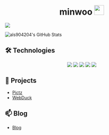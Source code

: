 <h1 align="center">
  minwoo <img src="https://github.com/blackcater/blackcater/raw/main/images/Hi.gif" height="32" />
</h1>
<a href="https://hits.seeyoufarm.com"><img src="https://hits.seeyoufarm.com/api/count/incr/badge.svg?url=https%3A%2F%2Fgithub.com%2Fals904204%2Fhit-counter&count_bg=%230086FF&title_bg=%23A4A4A4&icon=datadog.svg&icon_color=%23FFFFFF&title=hits&edge_flat=false"/></a>



![als904204's GitHub Stats](https://github-readme-stats.vercel.app/api?username=als904204&show_icons=true&theme=radical)

## 🛠️ Technologies

<div align="center">
  <img src="https://img.shields.io/badge/Java-ED8B00?style=for-the-badge&logo=openjdk&logoColor=white" />
  <img src="https://img.shields.io/badge/Spring-6DB33F?style=for-the-badge&logo=spring&logoColor=white" />
  <img src="https://img.shields.io/badge/SpringBoot-6DB33F?style=for-the-badge&logo=Spring&logoColor=white" />
  <img src="https://img.shields.io/badge/MySQL-005C84?style=for-the-badge&logo=mysql&logoColor=white" />
  <img src="https://img.shields.io/badge/Docker-2496ED?style=for-the-badge&logo=docker&logoColor=white" />
</div>

## 🚀 Projects
- [Pictz](https://github.com/als904204/pictz)
- [WebDuck](https://github.com/als904204/WebDuck)


## 📫 Blog

- [Blog](https://velog.io/@minu1117/posts)
